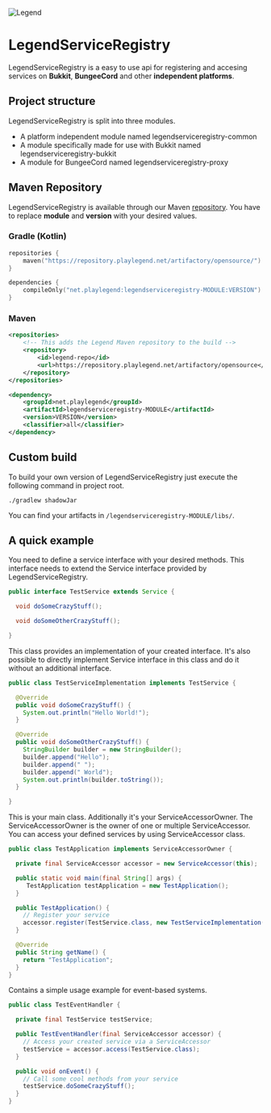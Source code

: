 ![Legend](https://static.playlegend.net/full-logo-stone-highres.png)

# LegendServiceRegistry
LegendServiceRegistry is a easy to use api for registering and accesing services on **Bukkit**, **BungeeCord** and other **independent platforms**.

## Project structure
LegendServiceRegistry is split into three modules.
- A platform independent module named legendserviceregistry-common
- A module specifically made for use with Bukkit named legendserviceregistry-bukkit
- A module for BungeeCord named legendserviceregistry-proxy

## Maven Repository
LegendServiceRegistry is available through our Maven [repository](https://repository.playlegend.net).
You have to replace **module** and **version** with your desired values. 

### Gradle (Kotlin)
```kotlin
repositories {
    maven("https://repository.playlegend.net/artifactory/opensource/")
}

dependencies {
    compileOnly("net.playlegend:legendserviceregistry-MODULE:VERSION")
}
```

### Maven
```xml
<repositories>
    <!-- This adds the Legend Maven repository to the build -->
    <repository>
        <id>legend-repo</id>
        <url>https://repository.playlegend.net/artifactory/opensource</url>
    </repository>
</repositories>

<dependency>
    <groupId>net.playlegend</groupId>
    <artifactId>legendserviceregistry-MODULE</artifactId>
    <version>VERSION</version>
    <classifier>all</classifier>
</dependency>
```

## Custom build
To build your own version of LegendServiceRegistry just execute the following command in project root.
```shell script
./gradlew shadowJar
```
You can find your artifacts in `/legendserviceregistry-MODULE/libs/`.

## A quick example
You need to define a service interface with your desired methods.
This interface needs to extend the Service interface provided by LegendServiceRegistry.
```java
public interface TestService extends Service {

  void doSomeCrazyStuff();

  void doSomeOtherCrazyStuff();

}
```

This class provides an implementation of your created interface. 
It's also possible to directly implement Service interface in this class and do it without an additional interface.
```java
public class TestServiceImplementation implements TestService {

  @Override
  public void doSomeCrazyStuff() {
    System.out.println("Hello World!");
  }

  @Override
  public void doSomeOtherCrazyStuff() {
    StringBuilder builder = new StringBuilder();
    builder.append("Hello");
    builder.append(" ");
    builder.append(" World");
    System.out.println(builder.toString());
  }

}
```

This is your main class. Additionally it's your ServiceAccessorOwner. 
The ServiceAccessorOwner is the owner of one or multiple ServiceAccessor. You can access your defined services by using ServiceAccessor class.
```java
public class TestApplication implements ServiceAccessorOwner {

  private final ServiceAccessor accessor = new ServiceAccessor(this);

  public static void main(final String[] args) {
     TestApplication testApplication = new TestApplication();
  }

  public TestApplication() {
    // Register your service
    accessor.register(TestService.class, new TestServiceImplementation());
  }

  @Override
  public String getName() {
    return "TestApplication";
  }
}
```

Contains a simple usage example for event-based systems.
```java
public class TestEventHandler {

  private final TestService testService;

  public TestEventHandler(final ServiceAccessor accessor) {
    // Access your created service via a ServiceAccessor
    testService = accessor.access(TestService.class);
  }

  public void onEvent() {
    // Call some cool methods from your service
    testService.doSomeCrazyStuff();
  }
}
```
